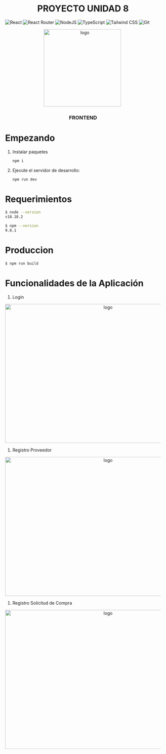 # <div align="center"> PROYECTO UNIDAD 8 </div>

![React](https://img.shields.io/badge/React-20232A?style=for-the-badge&logo=react&logoColor=61DAFB)
![React Router](https://img.shields.io/badge/React_Router-CA4245?style=for-the-badge&logo=react-router&logoColor=white)
![NodeJS](https://img.shields.io/badge/Node.js-43853D?style=for-the-badge&logo=node.js&logoColor=white)
![TypeScript](https://img.shields.io/badge/TypeScript-007ACC?style=for-the-badge&logo=typescript&logoColor=white)
![Tailwind CSS](https://img.shields.io/badge/Tailwind_CSS-38B2AC?style=for-the-badge&logo=tailwind-css&logoColor=white)
![Git](https://img.shields.io/badge/GIT-E44C30?style=for-the-badge&logo=git&logoColor=white)


<div align="center">
  <img src="https://media2.giphy.com/media/uurtMtTKqkJda4dk8Y/200w.webp?cid=ecf05e47ipyhr4vjtllb1xiqwtxh39uto775myk2rj700nth&rid=200w.webp&ct=g" title="logo" alt="logo" width="250" height="250" />&nbsp;
</div>

### <div align="center">FRONTEND</div>

# Empezando

1. Instalar paquetes

   ```bash
   npm i
   ```

2. Ejecute el servidor de desarrollo:

   ```bash
   npm run dev
   ```
   
# Requerimientos

   ```bash
   $ node --version
   v18.18.2

   $ npm --version
   9.8.1
   ```

# Produccion

   ```bash
  $ npm run build
   ```

# Funcionalidades de la Aplicación

1. Login

<div align="center">
  <img src="https://i.ibb.co/6DgQHWP/login.png" title="logo" alt="logo" width="650" height="450" />
</div>

1. Registro Proveedor

<div align="center">
  <img src="https://i.ibb.co/dj31fmk/Registro-Proveedor.png" title="logo" alt="logo" width="650" height="450" />
</div>

1. Registro Solicitud de Compra

<div align="center">
  <img src="https://i.ibb.co/YdTFqcR/Solicitud-Compra.png" title="logo" alt="logo" width="650" height="450" />
</div>
